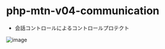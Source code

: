 # php-mtn-v04-communication

- 会話コントロールによるコントロールプロテクト

![image](https://user-images.githubusercontent.com/1501327/158038777-1a1aaac7-f6cf-4616-8136-342dc5051222.png)
